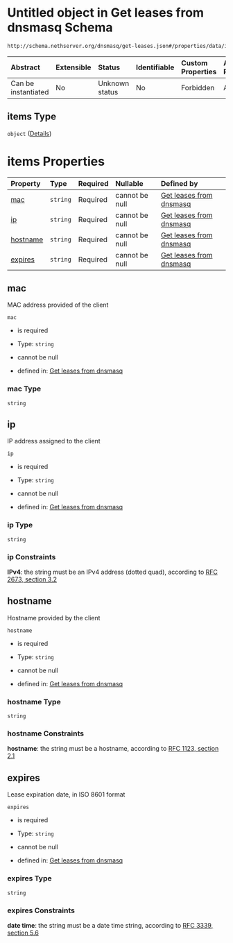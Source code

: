 # Untitled object in Get leases from dnsmasq Schema

```txt
http://schema.nethserver.org/dnsmasq/get-leases.json#/properties/data/items
```



| Abstract            | Extensible | Status         | Identifiable | Custom Properties | Additional Properties | Access Restrictions | Defined In                                                          |
| :------------------ | :--------- | :------------- | :----------- | :---------------- | :-------------------- | :------------------ | :------------------------------------------------------------------ |
| Can be instantiated | No         | Unknown status | No           | Forbidden         | Allowed               | none                | [get-leases.json\*](dnsmasq/get-leases.json "open original schema") |

## items Type

`object` ([Details](get-leases-properties-data-items.md))

# items Properties

| Property              | Type     | Required | Nullable       | Defined by                                                                                                                                                                           |
| :-------------------- | :------- | :------- | :------------- | :----------------------------------------------------------------------------------------------------------------------------------------------------------------------------------- |
| [mac](#mac)           | `string` | Required | cannot be null | [Get leases from dnsmasq](get-leases-properties-data-items-properties-mac.md "http://schema.nethserver.org/dnsmasq/get-leases.json#/properties/data/items/properties/mac")           |
| [ip](#ip)             | `string` | Required | cannot be null | [Get leases from dnsmasq](get-leases-properties-data-items-properties-ip.md "http://schema.nethserver.org/dnsmasq/get-leases.json#/properties/data/items/properties/ip")             |
| [hostname](#hostname) | `string` | Required | cannot be null | [Get leases from dnsmasq](get-leases-properties-data-items-properties-hostname.md "http://schema.nethserver.org/dnsmasq/get-leases.json#/properties/data/items/properties/hostname") |
| [expires](#expires)   | `string` | Required | cannot be null | [Get leases from dnsmasq](get-leases-properties-data-items-properties-expires.md "http://schema.nethserver.org/dnsmasq/get-leases.json#/properties/data/items/properties/expires")   |

## mac

MAC address provided of the client

`mac`

* is required

* Type: `string`

* cannot be null

* defined in: [Get leases from dnsmasq](get-leases-properties-data-items-properties-mac.md "http://schema.nethserver.org/dnsmasq/get-leases.json#/properties/data/items/properties/mac")

### mac Type

`string`

## ip

IP address assigned to the client

`ip`

* is required

* Type: `string`

* cannot be null

* defined in: [Get leases from dnsmasq](get-leases-properties-data-items-properties-ip.md "http://schema.nethserver.org/dnsmasq/get-leases.json#/properties/data/items/properties/ip")

### ip Type

`string`

### ip Constraints

**IPv4**: the string must be an IPv4 address (dotted quad), according to [RFC 2673, section 3.2](https://tools.ietf.org/html/rfc2673 "check the specification")

## hostname

Hostname provided by the client

`hostname`

* is required

* Type: `string`

* cannot be null

* defined in: [Get leases from dnsmasq](get-leases-properties-data-items-properties-hostname.md "http://schema.nethserver.org/dnsmasq/get-leases.json#/properties/data/items/properties/hostname")

### hostname Type

`string`

### hostname Constraints

**hostname**: the string must be a hostname, according to [RFC 1123, section 2.1](https://tools.ietf.org/html/rfc1123 "check the specification")

## expires

Lease expiration date, in ISO 8601 format

`expires`

* is required

* Type: `string`

* cannot be null

* defined in: [Get leases from dnsmasq](get-leases-properties-data-items-properties-expires.md "http://schema.nethserver.org/dnsmasq/get-leases.json#/properties/data/items/properties/expires")

### expires Type

`string`

### expires Constraints

**date time**: the string must be a date time string, according to [RFC 3339, section 5.6](https://tools.ietf.org/html/rfc3339 "check the specification")
